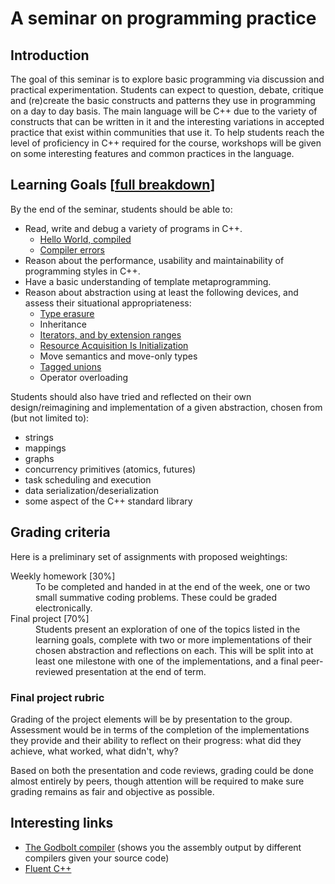 # A seminar on programming practice

## Introduction

The goal of this seminar is to explore basic programming via discussion and practical experimentation.
Students can expect to question, debate, critique and (re)create the basic constructs and patterns they use in programming on a day to day basis.
The main language will be C++ due to the variety of constructs that can be written in it and the interesting variations in accepted practice that exist within communities that use it.
To help students reach the level of proficiency in C++ required for the course, workshops will be given on some interesting features and common practices in the language.

## Learning Goals \[[full breakdown](Objectives.md)\]
    
By the end of the seminar, students should be able to:
    
- Read, write and debug a variety of programs in C++.
    - [Hello World, compiled](workshops/Hello-World.md)
    - [Compiler errors](workshops/Compiler-Errors.md)
- Reason about the performance, usability and maintainability of programming styles in C++.
- Have a basic understanding of template metaprogramming.
- Reason about abstraction using at least the following devices, and assess their situational appropriateness:
    - [Type erasure](https://akrzemi1.wordpress.com/2013/12/06/type-erasure-part-ii/)
    - Inheritance
    - [Iterators, and by extension ranges](http://ericniebler.com/2014/11/07/ranges-concepts-and-the-future-of-the-standard-library/)
    - [Resource Acquisition Is Initialization](http://en.cppreference.com/w/cpp/language/raii)
    - Move semantics and move-only types
    - [Tagged unions](http://en.cppreference.com/w/cpp/utility/variant)
    - Operator overloading

Students should also have tried and reflected on their own design/reimagining and implementation of a given abstraction, chosen from (but not limited to):
- strings
- mappings
- graphs
- concurrency primitives (atomics, futures)
- task scheduling and execution
- data serialization/deserialization
- some aspect of the C++ standard library

## Grading criteria

Here is a preliminary set of assignments with proposed weightings:
<dl>
    <dt>Weekly homework [30%]</dt>
    <dd>
    To be completed and handed in at the end of the week, one or two small summative coding problems.
    These could be graded electronically.
    </dd>
    <dt>Final project [70%]<dt>
    <dd>
    Students present an exploration of one of the topics listed in the learning goals, complete with two or more implementations of their chosen abstraction and reflections on each.
    This will be split into at least one milestone with one of the implementations, and a final peer-reviewed presentation at the end of term.
    </dd>
</dl>

### Final project rubric

Grading of the project elements will be by presentation to the group.
Assessment would be in terms of the completion of the implementations they provide and their ability to reflect on their progress: what did they achieve, what worked, what didn't, why?

Based on both the presentation and code reviews, grading could be done almost entirely by peers, though attention will be required to make sure grading remains as fair and objective as possible.

## Interesting links

- [The Godbolt compiler](https://gcc.godbolt.org/) (shows you the assembly output by different compilers given your source code)
- [Fluent C++](https://www.fluentcpp.com/)

